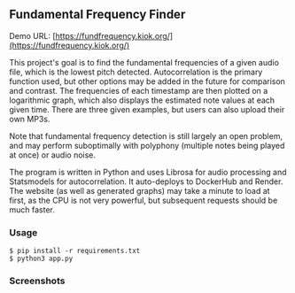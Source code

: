 ## Fundamental Frequency Finder 

Demo URL: [https://fundfrequency.kiok.org/](https://fundfrequency.kiok.org/)

This project's goal is to find the fundamental frequencies of a given audio file, which is the lowest pitch detected. Autocorrelation is the primary function used, but other options may be added in the future for comparison and contrast. The frequencies of each timestamp are then plotted on a logarithmic graph, which also displays the estimated note values at each given time. There are three given examples, but users can also upload their own MP3s. 

Note that fundamental frequency detection is still largely an open problem, and may perform suboptimally with polyphony (multiple notes being played at once) or audio noise.

The program is written in Python and uses Librosa for audio processing and Statsmodels for autocorrelation. It auto-deploys to DockerHub and Render. The website (as well as generated graphs) may take a minute to load at first, as the CPU is not very powerful, but subsequent requests should be much faster.

### Usage 

```
$ pip install -r requirements.txt
$ python3 app.py
```

### Screenshots

